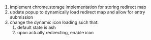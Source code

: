 1. implement chrome.storage implementation for storing redirect map
2. update popup to dynamically load redirect map and allow for entry submission
3. change the dynamic icon loading such that:
   1. default state is ash
   2. upon actually redirecting, enable icon

